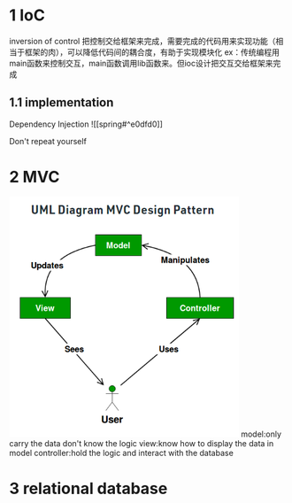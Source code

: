 # 1 IoC
inversion of control
把控制交给框架来完成，需要完成的代码用来实现功能（相当于框架的肉），可以降低代码间的耦合度，有助于实现模块化
ex：传统编程用main函数来控制交互，main函数调用lib函数来。但ioc设计把交互交给框架来完成

## 1.1 implementation
Dependency Injection
![[spring#^e0dfd0]]

Don't repeat yourself

# 2 MVC
![upgit_20220825_1661396261.png](https://raw.githubusercontent.com/leoparin/myObsidianPic/main/2022/08/upgit_20220825_1661396261.png)
model:only carry the data don't know the logic
view:know how to display the data in model
controller:hold the logic and interact with the database


# 3 relational database
